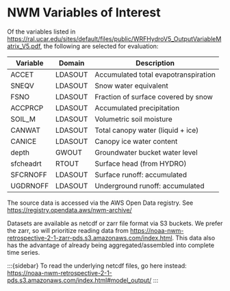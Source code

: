 # NWM Variables of Interest

Of the variables listed in <https://ral.ucar.edu/sites/default/files/public/WRFHydroV5_OutputVariableMatrix_V5.pdf>,
the following are selected for evaluation:

| Variable | Domain  | Description |
| -----    | --------| ----- |
| ACCET    | LDASOUT | Accumulated total evapotranspiration |
| SNEQV    | LDASOUT | Snow water equivalent |
| FSNO     | LDASOUT | Fraction of surface covered by snow |
| ACCPRCP  | LDASOUT | Accumulated precipitation
| SOIL_M   | LDASOUT | Volumetric soil moisture
| CANWAT   | LDASOUT | Total canopy water (liquid + ice)
| CANICE   | LDASOUT | Canopy ice water content
| depth    | GWOUT   | Groundwater bucket water level
| sfcheadrt| RTOUT   | Surface head (from HYDRO)
| SFCRNOFF | LDASOUT | Surface runoff: accumulated
| UGDRNOFF | LDASOUT | Underground runoff: accumulated

The source data is accessed via the AWS Open Data registry.
See <https://registry.opendata.aws/nwm-archive/>

Datasets are available as netcdf or zarr file format via S3 buckets.
We prefer the zarr, so will prioritize reading data from
<https://noaa-nwm-retrospective-2-1-zarr-pds.s3.amazonaws.com/index.html>.
This data also has the advantage of already being aggregated/assembled into
complete time series.

:::{sidebar}
To read the underlying netcdf files, go here instead:
<https://noaa-nwm-retrospective-2-1-pds.s3.amazonaws.com/index.html#model_output/>
:::